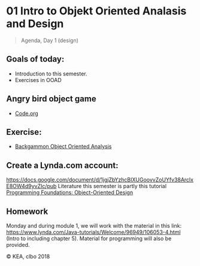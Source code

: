 # 01 Intro to Objekt Oriented Analasis and Design
> Agenda, Day 1 (design)

## Goals of today: 
* Introduction to this semester.
* Exercises in OOAD

## Angry bird object game
* [Code.org](https://studio.code.org/hoc/1)

## Exercise:
* [Backgammon Object Oriented Analysis](https://docs.google.com/document/d/1EAupeo1ikBFxWct2QSdkfcx7q5pHJ0QkWXIr-gdIBwI/pub)

## Create a Lynda.com account:
https://docs.google.com/document/d/1jgjZbYzhcBIXUGoovvZoUYfv38ArclxE8OW4d9yvZIc/pub
Literature this semester is partly this tutorial [Programming Foundations: Object-Oriented Design](https://www.lynda.com/Java-tutorials/Foundations-Programming-Object-Oriented-Design/96949-2.html)

## Homework
Monday and during module 1, we will work with the material in this link:
https://www.lynda.com/Java-tutorials/Welcome/96949/106053-4.html
(Intro to including chapter 5).
Material for programming will also be provided.


&copy; KEA, clbo 2018
